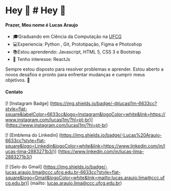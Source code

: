 # Hey 👋 # Hey 👋 

#### Prazer, Meu nome é Lucas Araujo   

-   🎓Graduando em Ciência da Computação na  [UFCG](https://portal.ufcg.edu.br/)
-   💻Experiencia:  Python , Git, Prototipação, Figma e Photoshop 
-   📚Estou aprendendo: Javascript, HTML 5, CSS 3 e Bootstrap
-   🎯  Tenho interesse: ReactJs

Sempre estou disposto para resolver problemas e aprender. Estou aberto a novos desafios e pronto para enfrentar mudanças e cumprir meus objetivos. 🚀

####  Contato

[! [Instagram Badge] (https://img.shields.io/badge/-@lucasl1m-6633cc?style=flat-square&labelColor=6633cc&logo=Instagram&logoColor=white&link=https://www.instagram.com/lucasl1m/?hl=pt-br)] (https://www.instagram.com/lucasl1m/?hl=pt-br)  

[! [Emblema do Linkedin] (https://img.shields.io/badge/-Lucas%20Araujo-6633cc?style=flat-square&logo=Linkedin&logoColor=white&link=https://www.linkedin.com/in/lucas-lima-2883271b3/)] (https://www.linkedin.com/in/lucas-lima-2883271b3/)  

[! [Selo do Gmail] (https://img.shields.io/badge/-lucas.araujo.lima@ccc.ufcg.edu.br-6633cc?style=flat-square&logo=Gmail&logoColor=white&link=mailto:lucas.araujo.lima@ccc.ufcg.edu.br)] (mailto: lucas.araujo.lima@ccc.ufcg.edu.br)
